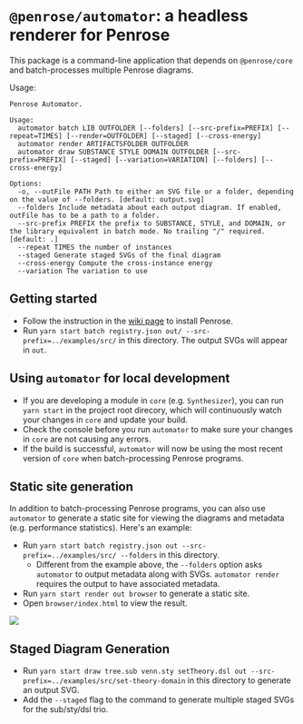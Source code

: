 # `@penrose/automator`: a headless renderer for Penrose

This package is a command-line application that depends on `@penrose/core` and batch-processes multiple Penrose diagrams.

Usage:

```
Penrose Automator.

Usage:
  automator batch LIB OUTFOLDER [--folders] [--src-prefix=PREFIX] [--repeat=TIMES] [--render=OUTFOLDER] [--staged] [--cross-energy]
  automator render ARTIFACTSFOLDER OUTFOLDER
  automator draw SUBSTANCE STYLE DOMAIN OUTFOLDER [--src-prefix=PREFIX] [--staged] [--variation=VARIATION] [--folders] [--cross-energy]

Options:
  -o, --outFile PATH Path to either an SVG file or a folder, depending on the value of --folders. [default: output.svg]
  --folders Include metadata about each output diagram. If enabled, outFile has to be a path to a folder.
  --src-prefix PREFIX the prefix to SUBSTANCE, STYLE, and DOMAIN, or the library equivalent in batch mode. No trailing "/" required. [default: .]
  --repeat TIMES the number of instances
  --staged Generate staged SVGs of the final diagram
  --cross-energy Compute the cross-instance energy
  --variation The variation to use
```

## Getting started

- Follow the instruction in the [wiki page](https://github.com/penrose/penrose/wiki/Building-and-running) to install Penrose.
- Run `yarn start batch registry.json out/ --src-prefix=../examples/src/` in this directory. The output SVGs will appear in `out`.

## Using `automator` for local development

- If you are developing a module in `core` (e.g. `Synthesizer`), you can run `yarn start` in the project root direcory, which will continuously watch your changes in `core` and update your build.
- Check the console before you run `automator` to make sure your changes in `core` are not causing any errors.
- If the build is successful, `automator` will now be using the most recent version of `core` when batch-processing Penrose programs.

## Static site generation

In addition to batch-processing Penrose programs, you can also use `automator` to generate a static site for viewing the diagrams and metadata (e.g. performance statistics). Here's an example:

- Run `yarn start batch registry.json out --src-prefix=../examples/src/ --folders` in this directory.
  - Different from the example above, the `--folders` option asks `automator` to output metadata along with SVGs. `automator render` requires the output to have associated metadata.
- Run `yarn start render out browser` to generate a static site.
- Open `browser/index.html` to view the result.

![](docs/penrose-artifacts.png)

## Staged Diagram Generation

- Run `yarn start draw tree.sub venn.sty setTheory.dsl out --src-prefix=../examples/src/set-theory-domain` in this directory to generate an output SVG.
- Add the `--staged` flag to the command to generate multiple staged SVGs for the sub/sty/dsl trio.

